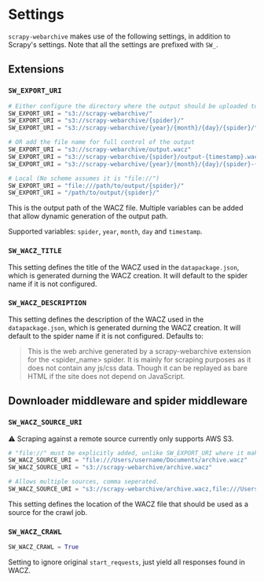# Settings

`scrapy-webarchive` makes use of the following settings, in addition to Scrapy's settings. Note that all the settings are prefixed with `SW_`.

## Extensions

### `SW_EXPORT_URI`

```python
# Either configure the directory where the output should be uploaded to
SW_EXPORT_URI = "s3://scrapy-webarchive/"
SW_EXPORT_URI = "s3://scrapy-webarchive/{spider}/"
SW_EXPORT_URI = "s3://scrapy-webarchive/{year}/{month}/{day}/{spider}/"

# OR add the file name for full control of the output
SW_EXPORT_URI = "s3://scrapy-webarchive/output.wacz"
SW_EXPORT_URI = "s3://scrapy-webarchive/{spider}/output-{timestamp}.wacz"
SW_EXPORT_URI = "s3://scrapy-webarchive/{year}/{month}/{day}/{spider}-{timestamp}.wacz"

# Local (No scheme assumes it is "file://")
SW_EXPORT_URI = "file:///path/to/output/{spider}/"
SW_EXPORT_URI = "/path/to/output/{spider}/"
```

This is the output path of the WACZ file. Multiple variables can be added that allow dynamic generation of the output path. 

Supported variables: `spider`, `year`, `month`, `day` and `timestamp`.

### `SW_WACZ_TITLE`

This setting defines the title of the WACZ used in the `datapackage.json`, which is generated durning the WACZ creation. It will default to the spider name if it is not configured.

### `SW_WACZ_DESCRIPTION`

This setting defines the description of the WACZ used in the `datapackage.json`, which is generated durning the WACZ creation. It will default to the spider name if it is not configured. Defaults to:

> This is the web archive generated by a scrapy-webarchive extension for the
> <spider_name> spider. It is mainly for scraping purposes as it does not contain
> any js/css data. Though it can be replayed as bare HTML if the site does not depend on 
> JavaScript.

## Downloader middleware and spider middleware

### `SW_WACZ_SOURCE_URI`

⚠️ Scraping against a remote source currently only supports AWS S3.

```python
# "file://" must be explicitly added, unlike SW_EXPORT_URI where it makes an assumption if no scheme is added.
SW_WACZ_SOURCE_URI = "file:///Users/username/Documents/archive.wacz"
SW_WACZ_SOURCE_URI = "s3://scrapy-webarchive/archive.wacz"

# Allows multiple sources, comma seperated.
SW_WACZ_SOURCE_URI = "s3://scrapy-webarchive/archive.wacz,file:///Users/username/Documents/archive.wacz"
```

This setting defines the location of the WACZ file that should be used as a source for the crawl job.

### `SW_WACZ_CRAWL`

```python
SW_WACZ_CRAWL = True
```

Setting to ignore original `start_requests`, just yield all responses found in WACZ.

